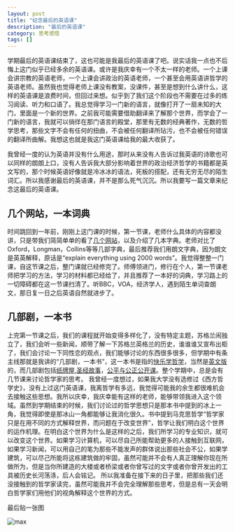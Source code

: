 ```yaml
---
layout: post
title: "纪念最后的英语课"
description: "最后的英语课"
category: 思考感悟
tags: []
---
```


学期最后的英语课结束了，这也可能是我最后的英语课了吧。说实话我一点也不后悔上这门似乎已经多余的英语课。或许是我庆幸有一个不太一样的老师。一个上课会讲宗教的英语老师，一个上课会讲政治的英语老师，一个甚至会用英语讲哲学的英语老师。虽然我也觉得老师上课没有教案，没课件，甚至是想到什么讲什么，这样的英语课是浪费时间，但回过来想。似乎到了我们这个阶段也不需要在过多的练习阅读、听力和口语了。我总觉得学习一门新的语言，就像打开了一扇未知的大门，里面是一个新的世界。之前我可能需要借助翻译来了解那个世界，而学会了一门新的语言，我就可以徜徉在那门语言的殿堂，那里有无数的经典著作，无数的哲学思考，那些文字不会有任何的扭曲，不会被任何翻译所玷污，也不会被任何错误的翻译所曲解。我想这也就是我这门英语课给我的最大收获了。

我曾经一度的认为英语并没有什么用途，那时从来没有人告诉过我英语的诗歌也可以同样的朗朗上口，没有人告诉我大部分影响着世界的政治经济哲学的书籍都是英文写的，那个时候英语好像就是冷冰冰的语法，死板的搭配，还有无穷无尽的陌生词汇。所以我感谢最后的英语课，并不是那么死气沉沉。所以我要写一篇文章来纪念这最后的英语课。

## 几个网站，一本词典

时间跳回到一年前，刚刚上这门课的时候，第一节课，老师什么具体的内容都没讲，只是带我们简简单单的看了[几个网站](https://www.google.com/stars/5tdr67d3rgegk/profile/folio/ssf_a589cc3c061c1bc5?hl=zh-CN)，以及介绍了几本字典。老师对比了Oxford，Longman，Collins等等几部字典，最后推荐我们用朗文字典，因为朗文是英英解释，原话是“explain everything using 2000 words”。我觉得整整一门课，自这节课之后，整门课就已经修完了。师傅领进门，修行在个人，第一节课老师把学习的方法，学习的材料都已经给了，并且推荐了一本好的词典，学习路上的一切障碍都在这一节课扫清了。听BBC，VOA，经济学人，遇到陌生单词查朗文，那日复一日之后英语自然就进步了。

## 几部剧，一本书

上完第一节课之后，我们的课程就开始变得多样化了，没有特定主题，苏格兰闹独立了，我们会听一些新闻，顺带了解一下苏格兰英格兰的历史，谁谁谁又宣布出柜了，我们会讨论一下同性恋的观点，我们能够讨论的东西很多很多，但学期中有条主线那就是我讲的“几部剧，一本书”，这一本书是指的[快乐学哲学](http://book.douban.com/subject/3062835/)，当然是[英文版](http://book.douban.com/subject/2275533/)的，而几部剧包括[纸牌屋](http://movie.douban.com/subject/6037429/),[圣经故事](http://movie.douban.com/subject/20451283/)，[公平与公正公开课](http://v.163.com/special/justice/)。整个学期中，总是会有几节课来讨论哲学家的思考。
我曾经一度想过，如果我大学没有选修过《西方哲学史》，没有上过这门英语课，我离哲学有多远，我觉得可能我的余生都很难机会去接触这些思想。我所以庆幸，我庆幸能有这样的老师，能够带领我进入这个领域。虽然到学期结束的时候，我们讨论过的哲学思想只是那本书中提到的冰上一角，我觉得即使是那冰山一角都能够让我消化很久。书中提到马克思哲学“哲学家只是在用不同的方式解释世界，而问题在于改变世界”，哲学让我们明白这个世界的运作机理。在明白这个世界为什么是这样的之后，我们所学习的专业知识，就可以改变这个世界。如果学习计算机，可以尽自己所能帮助更多的人接触到互联网，如果学习新闻，可以用自己的笔为那些不能发声的群体说出那些社会不公，如果学建筑，可以尽己所能将这栋建筑做的牢固，虽然可能并不会有人真正理解你现在所做所为，但是当你所建造的大楼或者桥梁或者你曾写过的文字或者你曾开发出的工具被历史长河荡涤，后人会铭记。
所以我准备在接下来的日子里，把那些我们还没接触到的哲学家读完，虽然可能我并不会完全理解那些思考，但是总有一天会明白哲学家们用他们的视角解释这个世界的方式。

最后贴一张图

![max](https://lh3.googleusercontent.com/ijgVK2T-FjXU8wjpLfS-baH_hpWzZxo_QkpDG7SIuXF4=w684-h1215-no)
